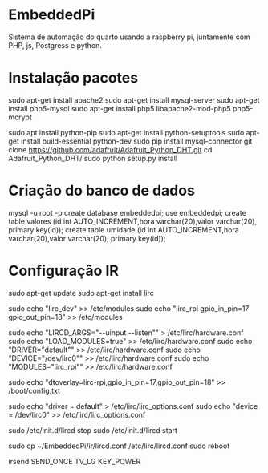 # EmbeddedPi

Sistema de automação do quarto usando a raspberry pi, juntamente com PHP, js, Postgress e python.

# Instalação pacotes
sudo apt-get install apache2
sudo apt-get install mysql-server
sudo apt-get install php5-mysql
sudo apt-get install php5 libapache2-mod-php5 php5-mcrypt

sudo apt install python-pip
sudo apt-get install python-setuptools
sudo apt-get install build-essential python-dev
sudo pip install mysql-connector
git clone https://github.com/adafruit/Adafruit_Python_DHT.git
cd Adafruit_Python_DHT/
sudo python setup.py install

# Criação do banco de dados
mysql -u root -p
create database embeddedpi;
use embeddedpi;
create table valores (id int AUTO_INCREMENT,hora varchar(20),valor varchar(20), primary key(id));
create table umidade (id int AUTO_INCREMENT,hora varchar(20),valor varchar(20), primary key(id));



# Configuração IR

sudo apt-get update
sudo apt-get install lirc

sudo echo "lirc_dev" >> /etc/modules
sudo echo "lirc_rpi gpio_in_pin=17 gpio_out_pin=18" >> /etc/modules

sudo echo "LIRCD_ARGS=\"--uinput --listen\"" > /etc/lirc/hardware.conf
sudo echo "LOAD_MODULES=true" >> /etc/lirc/hardware.conf
sudo echo "DRIVER=\"default\"" >> /etc/lirc/hardware.conf
sudo echo "DEVICE=\"/dev/lirc0\"" >> /etc/lirc/hardware.conf
sudo echo "MODULES=\"lirc_rpi\"" >> /etc/lirc/hardware.conf

sudo echo "dtoverlay=lirc-rpi,gpio_in_pin=17,gpio_out_pin=18" >> /boot/config.txt

sudo echo "driver = default" > /etc/lirc/lirc_options.conf
sudo echo "device = /dev/lirc0" >> /etc/lirc/lirc_options.conf

sudo /etc/init.d/lircd stop
sudo /etc/init.d/lircd start

sudo cp ~/EmbeddedPi/ir/lircd.conf /etc/lirc/lircd.conf
sudo reboot

irsend SEND_ONCE TV_LG KEY_POWER
